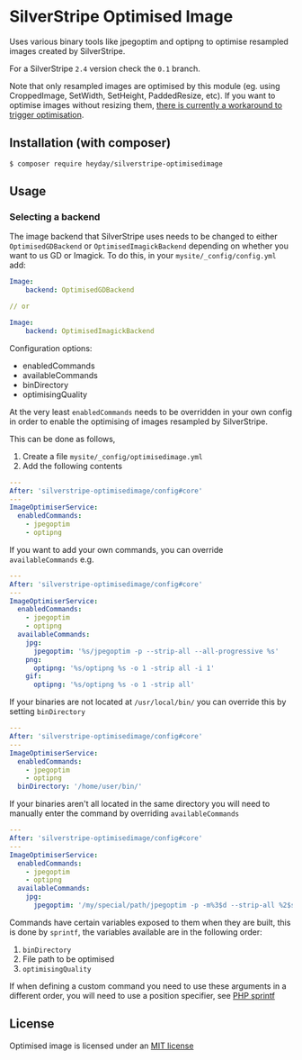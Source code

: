 # SilverStripe Optimised Image

Uses various binary tools like jpegoptim and optipng to optimise resampled images created by SilverStripe.

For a SilverStripe `2.4` version check the `0.1` branch.

Note that only resampled images are optimised by this module (eg. using CroppedImage, SetWidth, SetHeight, PaddedResize, etc). If you want to optimise images without resizing them, [there is currently a workaround to trigger optimisation](https://github.com/heyday/silverstripe-optimisedimage/issues/4#issuecomment-60821831).

## Installation (with composer)

	$ composer require heyday/silverstripe-optimisedimage

## Usage

### Selecting a backend

The image backend that SilverStripe uses needs to be changed to either `OptimisedGDBackend` or `OptimisedImagickBackend` depending on whether
you want to us GD or Imagick. To do this, in your `mysite/_config/config.yml` add:

```yml
Image:
    backend: OptimisedGDBackend

// or

Image:
    backend: OptimisedImagickBackend
```

Configuration options:

* enabledCommands
* availableCommands
* binDirectory
* optimisingQuality

At the very least `enabledCommands` needs to be overridden in your own config in order to enable the optimising of images resampled by SilverStripe.

This can be done as follows,

1. Create a file `mysite/_config/optimisedimage.yml`
2. Add the following contents

```yml
---
After: 'silverstripe-optimisedimage/config#core'
---
ImageOptimiserService:
  enabledCommands:
    - jpegoptim
    - optipng
```

If you want to add your own commands, you can override `availableCommands` e.g.

```yml
---
After: 'silverstripe-optimisedimage/config#core'
---
ImageOptimiserService:
  enabledCommands:
    - jpegoptim
    - optipng
  availableCommands:
    jpg:
      jpegoptim: '%s/jpegoptim -p --strip-all --all-progressive %s'
    png:
      optipng: '%s/optipng %s -o 1 -strip all -i 1'
    gif:
      optipng: '%s/optipng %s -o 1 -strip all'
```

If your binaries are not located at `/usr/local/bin/` you can override this by setting `binDirectory`

```yml
---
After: 'silverstripe-optimisedimage/config#core'
---
ImageOptimiserService:
  enabledCommands:
    - jpegoptim
    - optipng
  binDirectory: '/home/user/bin/'
```

If your binaries aren't all located in the same directory you will need to manually enter the command by overriding `availableCommands`

```yml
---
After: 'silverstripe-optimisedimage/config#core'
---
ImageOptimiserService:
  enabledCommands:
    - jpegoptim
    - optipng
  availableCommands:
    jpg:
      jpegoptim: '/my/special/path/jpegoptim -p -m%3$d --strip-all %2$s'
```

Commands have certain variables exposed to them when they are built, this is done by `sprintf`, the variables available are in the following order:

1. `binDirectory`
2. File path to be optimised
3. `optimisingQuality`

If when defining a custom command you need to use these arguments in a different order, you will need to use a position specifier, see [PHP sprintf](http://php.net/manual/en/function.sprintf.php#example-4811)

## License

Optimised image is licensed under an [MIT license](http://heyday.mit-license.org/)
